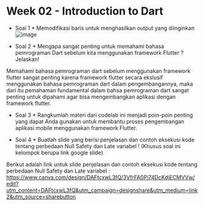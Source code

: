 # Week 02 - Introduction to Dart

* Soal 1 * 
Memodifikasi baris untuk menghasilkan output yang diinginkan
![image](./docs/img/soal1.png)

* Soal 2 *
Mengapa sangat penting untuk memahami bahasa pemrograman Dart sebelum kita menggunakan framework Flutter ? Jelaskan!

Memahami bahasa pemrograman dart sebelum menggunakan framework flutter sangat penting karena framework flutter secara ekslusif menggunakan bahasa pemrograman dart dalam pengembangannya, maka dari itu pemahaman fundamental dalam bahsa pemrograman dart sangat penting untuk dipahami agar bisa mengembangkan aplikasi dengan framework flutter.

* Soal 3 *
Rangkumlah materi dari codelab ini menjadi poin-poin penting yang dapat Anda gunakan untuk membantu proses pengembangan aplikasi mobile menggunakan framework Flutter.

* Soal 4 *
Buatlah slide yang berisi penjelasan dan contoh eksekusi kode tentang perbedaan Null Safety dan Late variabel ! (Khusus soal ini kelompok berupa link google slide)

Berikut adalah link untuk slide penjelasan dan contoh eksekusi kode tentang perbedaan Null Safety dan Late variabel :
https://www.canva.com/design/DAFtcxwL3fQ/3VfrFA0Pi74DcKdjECMVVw/edit?utm_content=DAFtcxwL3fQ&utm_campaign=designshare&utm_medium=link2&utm_source=sharebutton